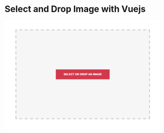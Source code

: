 Select and Drop Image with Vuejs
================================

![alt tag](https://raw.githubusercontent.com/raffo1234/select-drop-image-vuejs/master/select-or-drop-image-vuejs.png)